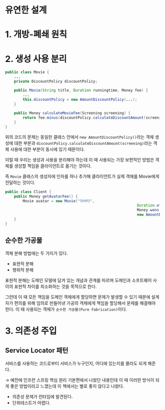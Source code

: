 # 유연한 설계

# 1. 개방-폐쇄 원칙

# 2. 생성 사용 분리

```java
public class Movie {
	...
	private DiscountPolicy discountPolicy;

	public Movie(String title, Duration runningtime, Money fee) {
		...
		this.discountPolicy = new AmountDiscountPolicy(...);	
	}
	
	public Money calculateMovieFee(Screening screening) {
		return fee.minus(discountPolicy.calculateDiscountAmount(screening));
	}
}
```

위의 코드의 문제는 동일한 클래스 안에서 `new AmountDiscountPolicy()`라는 객체 생성에 대한 부분과 `discountPolicy.calculateDiscountAmount(screening)`라는 객체 사용에 대한 부분이 동시에 있기 때문이다.

이럴 때 우리는 생성과 사용을 분리해야 하는데 이 때 사용되는 가장 보편적인 방법은 객체를 생성할 책임을 클라이언트로 옮기는 것이다.

즉 `Movie` 클래스의 생성자에 인자를 하나 추가해 클라이언트가 실제 객체를 Movie에게 전달하는 것이다.

```java
public class Client {
	public Money getAvatarFee() {
		Movie avatar = new Movie("아바타", 
															Duration.ofMinutes(120), 
															Money.wons(1000), 
															new AmountDiscountPolicy(...));
	}
}
```

## 순수한 가공물

객체 분해 방법에는 두 가지가 있다.

- 표현적 분해
- 행위적 분해

표현적 분해는 도메인 모델에 담겨 있는 개념과 관계를 따르며 도메인과 소프트웨어 사이의 표현적 차이를 최소화하는 것을 목적으로 한다.

그런데 이 때 모든 책임을 도메인 객체에게 할당하면 문제가 발생할 수 있기 때문에 설계자가 편의를 위해 임의로 만들어낸 가공의 객체에게 책임을 할당해서 문제를 해결해야 한다. 이 때 사용되는 객체가 `순수한 가공물(Pure Fabrication)`이다.

# 3. 의존성 주입

## Service Locator 패턴

서비스를 사용하는 코드로부터 서비스가 누구인지, 어디에 있는지를 몰라도 되게 해준다.

→ 예전에 인프런 스프링 핵심 원리 기본편에서 나왔던 내용인데 이 때 이러한 방식이 되게 좋은 방법이라고 느꼈는데 이 책에서는 별로 좋지 않다고 나왔다.

- 의존성 문제가 런타임에 발견된다.
- 단위테스트가 어렵다.